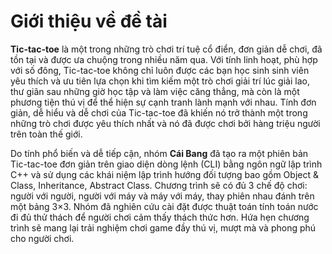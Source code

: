 # Giới thiệu về đề tài
**Tic-tac-toe** là một trong những trò chơi trí tuệ cổ điển, đơn giản dễ chơi, đã tồn tại và được ưa chuộng trong nhiều năm qua. Với tính linh hoạt, phù hợp với số đông, Tic-tac-toe không chỉ luôn được các bạn học sinh sinh viên yêu thích và ưu tiên lựa chọn khi tìm kiếm một trò chơi giải trí lúc giải lao, thư giãn sau những giờ học tập và làm việc căng thẳng, mà còn là một phương tiện thú vị để thể hiện sự cạnh tranh lành mạnh với nhau. Tính đơn giản, dễ hiểu và dễ chơi của Tic-tac-toe đã khiến nó trở thành một trong những trò chơi được yêu thích nhất và nó đã được chơi bởi hàng triệu người trên toàn thế giới.

Do tính phổ biến và dễ tiếp cận, nhóm **Cái Bang** đã tạo ra một phiên bản Tic-tac-toe đơn giản trên giao diện dòng lệnh (CLI) bằng ngôn ngữ lập trình C++ và sử dụng các khái niệm lập trình hướng đối tượng bao gồm Object & Class, Inheritance, Abstract Class. Chương trình sẽ có đủ 3 chế độ chơi: người với người, người với máy và máy với máy, thay phiên nhau đánh trên một bảng 3×3. Nhóm đã nghiên cứu cài đặt được thuật toán tính toán nước đi đủ thử thách để người chơi cảm thấy thách thức hơn. Hứa hẹn chương trình sẽ mang lại trải nghiệm chơi game đầy thú vị, mượt mà và phong phú cho người chơi.
